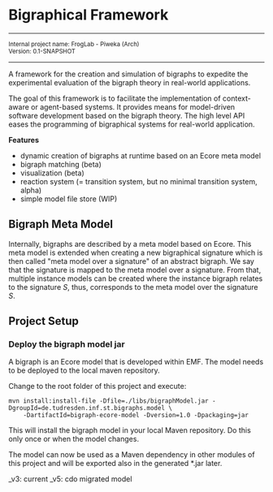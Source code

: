 # Bigraphical Framework 

<hr/>
<small>
Internal project name: FrogLab - Piweka (Arch) <br/>
Version: 0.1-SNAPSHOT
</small>
<hr/>

A framework for the creation and simulation of bigraphs to expedite the experimental evaluation of the bigraph theory in
real-world applications.

The goal of this framework is to facilitate the implementation of context-aware or agent-based systems.
It provides means for model-driven software development based on the bigraph theory.
The high level API eases the programming of bigraphical systems for real-world application.



**Features**

- dynamic creation of bigraphs at runtime based on an Ecore meta model
- bigraph matching (beta) 
- visualization (beta)
- reaction system (= transition system, but no minimal transition system, alpha)
- simple model file store (WIP)

## Bigraph Meta Model 

Internally, bigraphs are described by a meta model based on Ecore.
This meta model is extended when creating a new bigraphical signature 
which is then called "meta model over a signature" of an abstract bigraph.
We say that the signature is mapped to the meta model over a signature.
From that, multiple instance models can be created where the instance bigraph
relates to the signature _S_, thus, corresponds to the meta model over the signature _S_.


## Project Setup

### Deploy the bigraph model jar

A bigraph is an Ecore model that is developed within EMF. 
The model needs to be deployed to the local maven repository.

Change to the root folder of this project and execute:
```
mvn install:install-file -Dfile=./libs/bigraphModel.jar -DgroupId=de.tudresden.inf.st.bigraphs.model \
    -DartifactId=bigraph-ecore-model -Dversion=1.0 -Dpackaging=jar
```
This will install the bigraph model in your local Maven repository.
Do this only once or when the model changes. 

The model can now be used as a Maven dependency in other modules of this project and will be exported also in the 
generated *.jar later.

_v3: current
_v5: cdo migrated model
